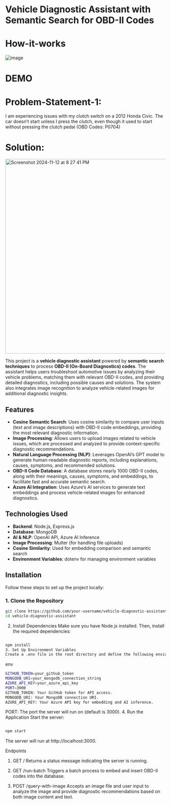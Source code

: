 # Vehicle Diagnostic Assistant with Semantic Search for OBD-II Codes
# How-it-works
![image](https://github.com/user-attachments/assets/67ec2cfd-9782-486a-91b4-aac50c16c6d6)
# DEMO
# Problem-Statement-1: 
I am experiencing issues with my clutch switch on a 2012 Honda Civic. The car doesn’t start unless I press the clutch, even though it used to start without pressing the clutch pedal (OBD Codes: P0704)
# Solution:
<img width="609" alt="Screenshot 2024-11-12 at 8 27 41 PM" src="https://github.com/user-attachments/assets/e7b6a704-49cc-4a93-9143-25e2b12678e4">

This project is a **vehicle diagnostic assistant** powered by **semantic search techniques** to process **OBD-II (On-Board Diagnostics) codes**. The assistant helps users troubleshoot automotive issues by analyzing their vehicle problems, matching them with relevant OBD-II codes, and providing detailed diagnostics, including possible causes and solutions. The system also integrates image recognition to analyze vehicle-related images for additional diagnostic insights.

## Features

- **Cosine Semantic Search**: Uses cosine similarity to compare user inputs (text and image descriptions) with OBD-II code embeddings, providing the most relevant diagnostic information.
- **Image Processing**: Allows users to upload images related to vehicle issues, which are processed and analyzed to provide context-specific diagnostic recommendations.
- **Natural Language Processing (NLP)**: Leverages OpenAI’s GPT model to generate human-readable diagnostic reports, including explanations, causes, symptoms, and recommended solutions.
- **OBD-II Code Database**: A  database stores nearly 1000 OBD-II codes, along with their meanings, causes, symptoms, and embeddings, to facilitate fast and accurate semantic search.
- **Azure AI Integration**: Uses Azure’s AI services to generate text embeddings and process vehicle-related images for enhanced diagnostics.

## Technologies Used

- **Backend**: Node.js, Express.js
- **Database**: MongoDB
- **AI & NLP**: OpenAI API, Azure AI Inference
- **Image Processing**: Multer (for handling file uploads)
- **Cosine Similarity**: Used for embedding comparison and semantic search
- **Environment Variables**: dotenv for managing environment variables

## Installation

Follow these steps to set up the project locally:

### 1. Clone the Repository

```bash
git clone https://github.com/your-username/vehicle-diagnostic-assistant.git
cd vehicle-diagnostic-assistant
```

2. Install Dependencies
Make sure you have Node.js installed. Then, install the required dependencies:

```bash

npm install
3. Set Up Environment Variables
Create a .env file in the root directory and define the following environment variables:
```
env
```bash
GITHUB_TOKEN=your_github_token
MONGODB_URI=your_mongodb_connection_string
AZURE_API_KEY=your_azure_api_key
PORT=3000
GITHUB_TOKEN: Your GitHub token for API access.
MONGODB_URI: Your MongoDB connection URI.
AZURE_API_KEY: Your Azure API key for embedding and AI inference.
```
PORT: The port the server will run on (default is 3000).
4. Run the Application
Start the server:

```bash

npm start
```
The server will run at http://localhost:3000.

Endpoints
1. GET /
Returns a status message indicating the server is running.

2. GET /run-batch
Triggers a batch process to embed and insert OBD-II codes into the database.

3. POST /query-with-image
Accepts an image file and user input to analyze the image and provide diagnostic recommendations based on both image content and text.




